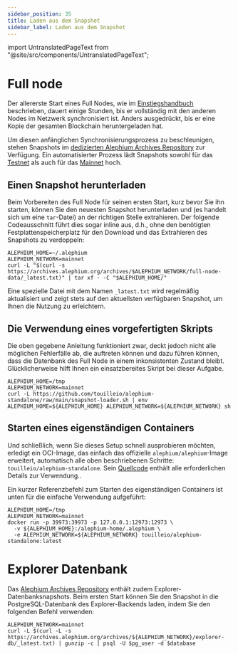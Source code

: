 ```yaml
---
sidebar_position: 35
title: Laden aus dem Snapshot
sidebar_label: Laden aus dem Snapshot
---
```


import UntranslatedPageText from "@site/src/components/UntranslatedPageText";

<UntranslatedPageText />

# Full node

Der allererste Start eines Full Nodes, wie im [Einstiegshandbuch](./getting-started) beschrieben, dauert einige Stunden, bis er vollständig mit den anderen Nodes im Netzwerk synchronisiert ist. Anders ausgedrückt, bis er eine Kopie der gesamten Blockchain heruntergeladen hat.

Um diesen anfänglichen Synchronisierungsprozess zu beschleunigen, stehen Snapshots im
[dedizierten Alephium Archives Repository](https://archives.alephium.org) zur Verfügung. Ein automatisierter Prozess lädt Snapshots sowohl für das [Testnet](https://archives.alephium.org/#testnet/) als auch für das [Mainnet](https://archives.alephium.org/#mainnet/) hoch.

## Einen Snapshot herunterladen

Beim Vorbereiten des Full Node für seinen ersten Start, kurz bevor Sie ihn starten, können Sie den neuesten Snapshot herunterladen und (es handelt sich um eine `tar`-Datei) an der richtigen Stelle extrahieren. Der folgende Codeausschnitt führt dies sogar inline aus, d.h., ohne den benötigten Festplattenspeicherplatz für den Download und das Extrahieren des Snapshots zu verdoppeln:

```shell
ALEPHIUM_HOME=~/.alephium
ALEPHIUM_NETWORK=mainnet
curl -L "$(curl -s https://archives.alephium.org/archives/$ALEPHIUM_NETWORK/full-node-data/_latest.txt)" | tar xf - -C "$ALEPHIUM_HOME/"
```

Eine spezielle Datei mit dem Namen `_latest.txt` wird regelmäßig aktualisiert und zeigt stets auf den aktuellsten verfügbaren Snapshot, um Ihnen die Nutzung zu erleichtern.

## Die Verwendung eines vorgefertigten Skripts

Die oben gegebene Anleitung funktioniert zwar, deckt jedoch nicht alle möglichen Fehlerfälle ab, die auftreten können und dazu führen können, dass die Datenbank des Full Node in einem inkonsistenten Zustand bleibt. Glücklicherweise hilft Ihnen ein einsatzbereites Skript bei dieser Aufgabe.

```shell
ALEPHIUM_HOME=/tmp
ALEPHIUM_NETWORK=mainnet
curl -L https://github.com/touilleio/alephium-standalone/raw/main/snapshot-loader.sh | env ALEPHIUM_HOME=${ALEPHIUM_HOME} ALEPHIUM_NETWORK=${ALEPHIUM_NETWORK} sh
```

## Starten eines eigenständigen Containers

Und schließlich, wenn Sie dieses Setup schnell ausprobieren möchten, erledigt ein OCI-Image, das einfach das offizielle `alephium/alephium`-Image erweitert, automatisch alle oben beschriebenen Schritte: `touilleio/alephium-standalone`. Sein [Quellcode](https://github.com/touilleio/alephium-standalone) enthält alle erforderlichen Details zur Verwendung..

Ein kurzer Referenzbefehl zum Starten des eigenständigen Containers ist unten für die einfache Verwendung aufgeführt:

```
ALEPHIUM_HOME=/tmp
ALEPHIUM_NETWORK=mainnet
docker run -p 39973:39973 -p 127.0.0.1:12973:12973 \
  -v ${ALEPHIUM_HOME}:/alephium-home/.alephium \
  -e ALEPHIUM_NETWORK=${ALEPHIUM_NETWORK} touilleio/alephium-standalone:latest
```

# Explorer Datenbank

Das [Alephium Archives Repository](https://archives.alephium.org) enthält zudem Explorer-Datenbanksnapshots. Beim ersten Start können Sie den Snapshot in die PostgreSQL-Datenbank des Explorer-Backends laden, indem Sie den folgenden Befehl verwenden:

```shell
ALEPHIUM_NETWORK=mainnet
curl -L $(curl -L -s https://archives.alephium.org/archives/${ALEPHIUM_NETWORK}/explorer-db/_latest.txt) | gunzip -c | psql -U $pg_user -d $database
```
